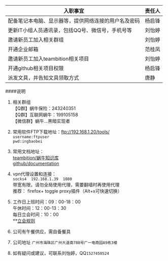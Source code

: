 入职事宜                                         | 责任人     
--------------------------------------------    | ----------- 
配备笔记本电脑、显示器等，提供网络连接的用户名及密码   | 杨启锋  
更新IT小组人员通讯录，包括QQ号、微信号，手机号等      | 刘怡婷 
邀请新员工加入相关群组                             | 刘怡婷        
开通企业邮箱                                     | 范桂凤        
邀请新员工加入teambition相关项目                   | 刘怡婷
开通github相关项目权限                            |杨启锋
派发文具，并告知文具领取方式                        |唐静


####说明  
1. 相关群组  
【Q群】蜗牛保险：243240351  
【Q群】互联网蜗牛：199105158  
【微信群】蜗牛...黑暗实现者  
    
2. 常用软件FTP下载地址：<ftp://192.168.1.20/tools/>  
	`username:ftpuser`  
	`pwd:ingbaobei`  
  
3. 常用文档地址：  
[teambition/蜗牛知识库](https://www.teambition.com/project/54d2d8c65a8f686671cd852d/posts/post/552b40cb2fe3ee736eb3eb39)  
[github/documentation](https://github.com/ingbaobeigroup/documentations)  
  
4. vpn代理设置和连接：  
	`socks4  192.168.1.39  1080`  
	带宽有限，请勿全局使用代理，需要翻墙时再使用代理  
	推荐： firefox+ toggle proxy插件（Alt+x可快速切换）  
  
5. 工作日上班时间：09：00-18：00  
午休时间：12：00-13：30  
每日立会时间：10：00  
**[立会规则](https://www.teambition.com/project/54d2d8c65a8f686671cd852d/posts/post/54d97984297d04c97c081ed7)  
 
6. 公司有午餐供应，需自备餐具  
  
7. 公司地址 `广州市海珠区广州大道南788号广一电商园A9栋3楼`  

8. 如有疑问或建议，可联系刘怡婷，QQ`1527450524`